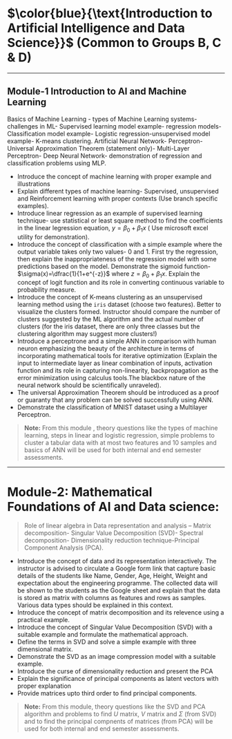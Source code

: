 # $\color{blue}{\text{Introduction to Artificial Intelligence and Data Science}}$ (Common to Groups B, C & D)

----
## Module-1 Introduction to AI and Machine Learning
Basics of Machine Learning - types of Machine Learning systems-challenges in ML- Supervised learning model example- regression models- Classification model example- Logistic regression-unsupervised model example- K-means clustering. Artificial Neural Network- Perceptron- Universal Approximation Theorem (statement only)- Multi-Layer Perceptron- Deep Neural Network- demonstration of regression and classification problems using MLP.

- Introduce the concept of machine learning with proper example and illustrations
- Explain different types of machine learning- Supervised, unsupervised and Reinforcement learning with proper contexts (Use branch specific examples).
- Introduce linear regression as an example of supervised learning technique- use statistical or least square method to find the coefficients in the linear legression equation, $y=\beta_0+\beta_1 x$ ( Use microsoft excel utility for demonstration).
- Introduce the concept of classification with a simple example where the output variable takes only two values- $0$ and $1$. First try the regression, then explain the inappropriateness of the regression model with some predictions based on the model. Demonstrate the sigmoid function- $\sigma(x)=\dfrac{1}{1+e^{-z}}$ where $z=\beta_0+\beta_1 x$. Explain the concept of logit function and its role in converting continuous variable to probability measure.
- Introduce the concept of K-means clustering as an unsupervised learning method using the `iris` dataset (choose two features). Better to visualize the clusters formed. Instructor should compare the number of clusters suggested by the ML algorithm and the actual number of clusters (for the iris dataset, there are only three classes but the clustering algorithm may suggest more clusters!)
- Introduce a perceptrone and a simple ANN in comparison with human neuron emphasizing the beauty of the architecture in terms of incorporating mathematical tools for iterative optimization (Explain the input to intermediate layer as linear combination of inputs, activation function and its role in capturing non-linearity, backpropagation as the error minimization using calculus tools.The blackbox nature of the neural network should be scientifically unraveled).
- The universal Approximation Theorem should be introduced as a proof or guaranty that  any problem can be solved successfully using ANN.
- Demonstrate the classification of MNIST dataset using a Multilayer Perceptron.
>**Note:** From this module , theory questions like the types of machine learning, steps in linear and logistic regression, simple problems to cluster a tabular data  with at most two features and 10 samples and basics of ANN will be used for both internal and end semester assessments.
----

# Module-2: Mathematical Foundations of AI and Data science:

>Role of linear algebra in Data representation and analysis – Matrix decomposition- Singular Value Decomposition (SVD)- Spectral decomposition- Dimensionality reduction technique-Principal Component Analysis (PCA).

- Introduce the concept of data and its representation interactively. The instructor is advised to circulate a Google form link that capture basic details of the students like Name, Gender, Age, Height, Weight and expectation about the engineering programme. The collected data will be shown to the students as the Google sheet and explain that the data is stored as matrix with columns as features and rows as samples. Various data types should be explained in this context.
- Introduce the concept of matrix decomposition and its relevence using a practical example.
- Introduce the concept of Singular Value Decomposition (SVD) with a suitable example and formulate the mathematical approach.
- Define the terms in SVD and solve a simple example with three dimensional matrix.
- Demonstrate the SVD as an image compression model with a suitable example.
- Introduce the curse of dimensionality reduction and present the PCA
- Explain the significance of principal components as latent vectors with proper explanation
- Provide matrices upto third order to find principal components.
>**Note:** From this module, theory questions like the SVD and PCA algorithm and problems to find $U$ matrix, $V$ matrix and $\Sigma$ (from SVD) and to find the principal compnents of matrices (from PCA) will be used for both internal and end semester assessments.
